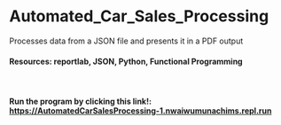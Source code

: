 # Automated_Car_Sales_Processing
Processes data from a JSON file and presents it in a PDF output
 #### Resources: reportlab, JSON, Python, Functional Programming
 
&nbsp;
#### Run the program by clicking this link!: https://AutomatedCarSalesProcessing-1.nwaiwumunachims.repl.run
